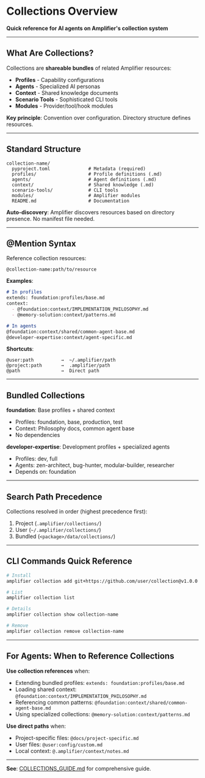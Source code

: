 # Collections Overview

**Quick reference for AI agents on Amplifier's collection system**

---

## What Are Collections?

Collections are **shareable bundles** of related Amplifier resources:
- **Profiles** - Capability configurations
- **Agents** - Specialized AI personas
- **Context** - Shared knowledge documents
- **Scenario Tools** - Sophisticated CLI tools
- **Modules** - Provider/tool/hook modules

**Key principle**: Convention over configuration. Directory structure defines resources.

---

## Standard Structure

```
collection-name/
  pyproject.toml              # Metadata (required)
  profiles/                   # Profile definitions (.md)
  agents/                     # Agent definitions (.md)
  context/                    # Shared knowledge (.md)
  scenario-tools/             # CLI tools
  modules/                    # Amplifier modules
  README.md                   # Documentation
```

**Auto-discovery**: Amplifier discovers resources based on directory presence. No manifest file needed.

---

## @Mention Syntax

Reference collection resources:

```
@collection-name:path/to/resource
```

**Examples**:
```markdown
# In profiles
extends: foundation:profiles/base.md
context:
  - @foundation:context/IMPLEMENTATION_PHILOSOPHY.md
  - @memory-solution:context/patterns.md

# In agents
@foundation:context/shared/common-agent-base.md
@developer-expertise:context/agent-specific.md
```

**Shortcuts**:
```
@user:path          →  ~/.amplifier/path
@project:path       →  .amplifier/path
@path               →  Direct path
```

---

## Bundled Collections

**foundation**: Base profiles + shared context
- Profiles: foundation, base, production, test
- Context: Philosophy docs, common agent base
- No dependencies

**developer-expertise**: Development profiles + specialized agents
- Profiles: dev, full
- Agents: zen-architect, bug-hunter, modular-builder, researcher
- Depends on: foundation

---

## Search Path Precedence

Collections resolved in order (highest precedence first):
1. Project (`.amplifier/collections/`)
2. User (`~/.amplifier/collections/`)
3. Bundled (`<package>/data/collections/`)

---

## CLI Commands Quick Reference

```bash
# Install
amplifier collection add git+https://github.com/user/collection@v1.0.0

# List
amplifier collection list

# Details
amplifier collection show collection-name

# Remove
amplifier collection remove collection-name
```

---

## For Agents: When to Reference Collections

**Use collection references** when:
- Extending bundled profiles: `extends: foundation:profiles/base.md`
- Loading shared context: `@foundation:context/IMPLEMENTATION_PHILOSOPHY.md`
- Referencing common patterns: `@foundation:context/shared/common-agent-base.md`
- Using specialized collections: `@memory-solution:context/patterns.md`

**Use direct paths** when:
- Project-specific files: `@docs/project-specific.md`
- User files: `@user:config/custom.md`
- Local context: `@.amplifier/context/notes.md`

---

**See**: [COLLECTIONS_GUIDE.md](../../docs/COLLECTIONS_GUIDE.md) for comprehensive guide.
